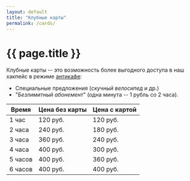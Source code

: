 ```yaml
---
layout: default
title: "Клубные карты"
permalink: /cards/
---
```


# [](#header-1) {{ page.title }}

Клубные карты -- это возможность более выгодного доступа в наш хакпейс в режиме [антикафе](../tariff):
* Специальные предложения (*скучный велосипед* и др.)
* "*Безлимитный абонемент*" (одна минута -- 1 рубль со 2 часа).

Время             | Цена без карты    | Цена с картой
----------------- | ----------------- | ----------------
 1 час            |      120 руб.     |     120 руб.
 2 часа           |      240 руб.     |     180 руб.
 3 часа           |      360 руб.     |     240 руб.
 4 часа           |      400 руб.     |     300 руб.
 5 часов          |      400 руб.     |     360 руб.
 6 часов          |      400 руб.     |     400 руб.
